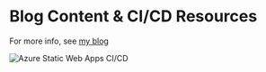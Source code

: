 # Blog Content & CI/CD Resources

For more info, see [my blog](https://mattwhite.blog/)

![Azure Static Web Apps CI/CD](https://github.com/matt-FFFFFF/Blog/workflows/Azure%20Static%20Web%20Apps%20CI/CD/badge.svg)
